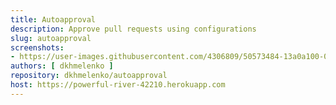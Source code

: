 ```yaml
---
title: Autoapproval
description: Approve pull requests using configurations
slug: autoapproval
screenshots:
- https://user-images.githubusercontent.com/4306809/50573484-13a0a100-0dd5-11e9-8ef3-aad5069e83e3.png
authors: [ dkhmelenko ]
repository: dkhmelenko/autoapproval
host: https://powerful-river-42210.herokuapp.com
---
```

